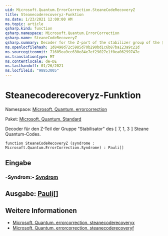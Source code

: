 ```yaml
---
uid: Microsoft.Quantum.ErrorCorrection.SteaneCodeRecoveryZ
title: Steanecoderecoveryz-Funktion
ms.date: 1/23/2021 12:00:00 AM
ms.topic: article
qsharp.kind: function
qsharp.namespace: Microsoft.Quantum.ErrorCorrection
qsharp.name: SteaneCodeRecoveryZ
qsharp.summary: Decoder for the Z-part of the stabilizer group of the ⟦7, 1, 3⟧ Steane quantum code.
ms.openlocfilehash: 1d8498d72c5985d70b290bd1c6b87ba123a9c21d
ms.sourcegitcommit: 71605ea9cc630e84e7ef29027e1f0ea06299747e
ms.translationtype: MT
ms.contentlocale: de-DE
ms.lasthandoff: 01/26/2021
ms.locfileid: "98853005"
---
```

# <a name="steanecoderecoveryz-function"></a>Steanecoderecoveryz-Funktion

Namespace: [Microsoft. Quantum. errorcorrection](xref:Microsoft.Quantum.ErrorCorrection)

Paket: [Microsoft. Quantum. Standard](https://nuget.org/packages/Microsoft.Quantum.Standard)


Decoder für den Z-Teil der Gruppe "Stabilisator" des ⟦ 7, 1, 3 ⟧ Steane Quantum-Codes.

```qsharp
function SteaneCodeRecoveryZ (syndrome : Microsoft.Quantum.ErrorCorrection.Syndrome) : Pauli[]
```


## <a name="input"></a>Eingabe

### <a name="syndrome--syndrome"></a>-Syndrom:- [Syndrom](xref:Microsoft.Quantum.ErrorCorrection.Syndrome)





## <a name="output--pauli"></a>Ausgabe: [Pauli](xref:microsoft.quantum.lang-ref.pauli)[]



## <a name="see-also"></a>Weitere Informationen

- [Microsoft. Quantum. errorcorrection. steanecoderecoveryx](xref:Microsoft.Quantum.ErrorCorrection.SteaneCodeRecoveryX)
- [Microsoft. Quantum. errorcorrection. steanecoderecoveryf](xref:Microsoft.Quantum.ErrorCorrection.SteaneCodeRecoveryFns)